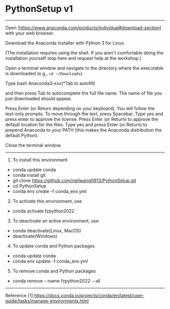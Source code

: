 # PythonSetup v1
---
Open [https://www.anaconda.com/products/individual#download-section] with your web browser.

Download the Anaconda Installer with Python 3 for Linux.

(The installation requires using the shell. If you aren't comfortable doing the installation yourself stop here and request help at the workshop.)

Open a terminal window and navigate to the directory where the executable is downloaded (e.g., `cd ~/Downloads`).

Type
bash Anaconda3-xxx(*Tab to autofill)

and then press Tab to autocomplete the full file name. The name of file you just downloaded should appear.

Press Enter (or Return depending on your keyboard). You will follow the text-only prompts. To move through the text, press Spacebar. Type yes and press enter to approve the license. Press Enter (or Return) to approve the default location for the files. Type yes and press Enter (or Return) to prepend Anaconda to your PATH (this makes the Anaconda distribution the default Python).

Close the terminal window.

---
1. To install this environment
- conda update conda
- conda install git
- git clone https://github.com/neilwang0913/PythonSetup.git
- cd PythonSetup
- conda env create -f conda_env.yml

2. To activate this environment, use
- conda activate fzpython2022

3. To deactivate an active environment, use
- conda deactivate(Linux, MacOS)
- deactivate(Windows)

4. To update conda and Python packages
- conda update conda
- conda env update -f conda_env.yml

5. To remove conda and Python packages
- conda remove --name fzpython2022 --all 

---
Reference
[1] https://docs.conda.io/projects/conda/en/latest/user-guide/tasks/manage-environments.html
